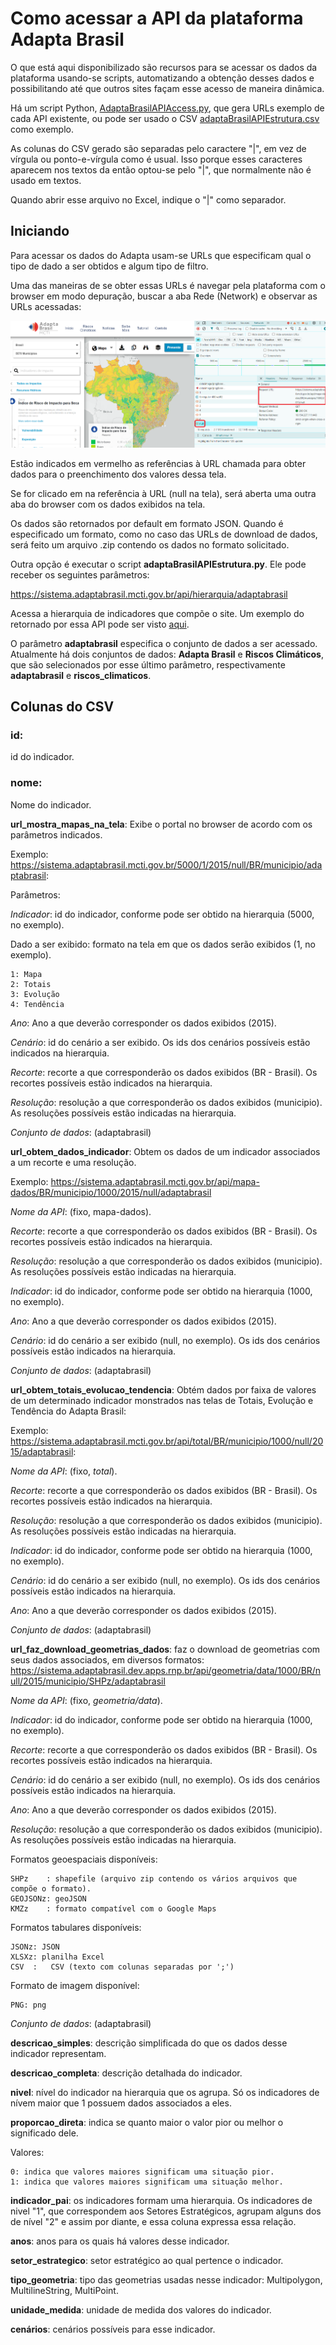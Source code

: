 # Como acessar a API da plataforma Adapta Brasil

O que está aqui disponibilizado são recursos para se acessar os dados da plataforma usando-se scripts, automatizando a obtenção desses dados e possibilitando até que outros sites façam esse acesso de maneira dinâmica.

Há um script Python, [AdaptaBrasilAPIAccess.py](AdaptaBrasilAPIAccess.py), que gera URLs exemplo de cada API existente, ou pode ser usado o CSV [adaptaBrasilAPIEstrutura.csv](adaptaBrasilAPIEstrutura.csv) como exemplo.

As colunas do CSV gerado são separadas pelo caractere "|", em vez de vírgula ou ponto-e-vírgula como é usual. Isso porque esses caracteres aparecem nos textos da então optou-se pelo "|", que normalmente não é usado em textos.

Quando abrir esse arquivo no Excel, indique o "|" como separador.

## Iniciando

Para acessar os dados do Adapta usam-se URLs que especificam qual o tipo de dado a ser obtidos e algum tipo de filtro.

Uma das maneiras de se obter essas URLs é navegar pela plataforma com o browser em modo depuração, buscar a aba Rede (Network) e observar as URLs acessadas:

![img.png](browser_debug.png)

Estão indicados em vermelho as referências à URL chamada para obter dados para o preenchimento dos valores dessa tela.

Se for clicado em na referência à URL (null na tela), será aberta uma outra aba do browser com os dados exibidos na tela.

Os dados são retornados por default em formato JSON. Quando é especificado um formato, como no caso das URLs de download de dados, será feito um arquivo .zip contendo os dados no formato solicitado.

Outra opção é executar o script **adaptaBrasilAPIEstrutura.py**. Ele pode receber os seguintes parâmetros:



https://sistema.adaptabrasil.mcti.gov.br/api/hierarquia/adaptabrasil

Acessa a hierarquia de indicadores que compõe o site. Um exemplo do retornado por essa API pode ser visto [aqui](jsonsamples%2Fhierarchy.json).

O parâmetro **adaptabrasil** especifica o conjunto de dados a ser acessado. Atualmente há dois conjuntos de dados: **Adapta Brasil** e **Riscos Climáticos**, que são selecionados por esse último parâmetro, respectivamente **adaptabrasil** e **riscos_climaticos**.

## Colunas do CSV

### id:
id do ìndicador.

### nome: 
Nome do indicador.

**url_mostra_mapas_na_tela**: Exibe o portal no browser de acordo com os parâmetros indicados.

Exemplo: https://sistema.adaptabrasil.mcti.gov.br/5000/1/2015/null/BR/municipio/adaptabrasil: 

Parâmetros:

_Indicador_: id do indicador, conforme pode ser obtido na hierarquia (5000, no exemplo).

Dado a ser exibido: formato na tela em que os dados serão exibidos (1, no exemplo). 

    1: Mapa
    2: Totais
    3: Evolução
    4: Tendência

_Ano_: Ano a que deverão corresponder os dados exibidos (2015).

_Cenário_: id do cenário a ser exibido. Os ids dos cenários possíveis estão indicados na hierarquia. 

_Recorte_: recorte a que corresponderão os dados exibidos (BR - Brasil). Os recortes possíveis estão indicados na hierarquia.

_Resolução_: resolução a que corresponderão os dados exibidos (municipio). As resoluções possíveis estão indicadas na hierarquia.

_Conjunto de dados_: (adaptabrasil)

**url_obtem_dados_indicador**: Obtem os dados de um indicador associados a um recorte e uma resolução.

Exemplo: https://sistema.adaptabrasil.mcti.gov.br/api/mapa-dados/BR/municipio/1000/2015/null/adaptabrasil

_Nome da API_: (fixo, mapa-dados).

_Recorte_: recorte a que corresponderão os dados exibidos (BR - Brasil). Os recortes possíveis estão indicados na hierarquia.

_Resolução_: resolução a que corresponderão os dados exibidos (municipio). As resoluções possíveis estão indicadas na hierarquia.

_Indicador_: id do indicador, conforme pode ser obtido na hierarquia (1000, no exemplo).

_Ano_: Ano a que deverão corresponder os dados exibidos (2015).

_Cenário_: id do cenário a ser exibido (null, no exemplo). Os ids dos cenários possíveis estão indicados na hierarquia. 

_Conjunto de dados_: (adaptabrasil)

**url_obtem_totais_evolucao_tendencia**: Obtém dados por faixa de valores de um determinado indicador monstrados nas telas de Totais, Evolução e Tendência do Adapta Brasil:

Exemplo: https://sistema.adaptabrasil.mcti.gov.br/api/total/BR/municipio/1000/null/2015/adaptabrasil: 

_Nome da API_: (fixo, _total_).

_Recorte_: recorte a que corresponderão os dados exibidos (BR - Brasil). Os recortes possíveis estão indicados na hierarquia.

_Resolução_: resolução a que corresponderão os dados exibidos (municipio). As resoluções possíveis estão indicadas na hierarquia.

_Indicador_: id do indicador, conforme pode ser obtido na hierarquia (1000, no exemplo).

_Cenário_: id do cenário a ser exibido (null, no exemplo). Os ids dos cenários possíveis estão indicados na hierarquia. 

_Ano_: Ano a que deverão corresponder os dados exibidos (2015).

_Conjunto de dados_: (adaptabrasil)

**url_faz_download_geometrias_dados**: faz o download de geometrias com seus dados associados, em diversos formatos:
https://sistema.adaptabrasil.dev.apps.rnp.br/api/geometria/data/1000/BR/null/2015/municipio/SHPz/adaptabrasil

_Nome da API_: (fixo, _geometria/data_).

_Indicador_: id do indicador, conforme pode ser obtido na hierarquia (1000, no exemplo).

_Recorte_: recorte a que corresponderão os dados exibidos (BR - Brasil). Os recortes possíveis estão indicados na hierarquia.

_Cenário_: id do cenário a ser exibido (null, no exemplo). Os ids dos cenários possíveis estão indicados na hierarquia. 

_Ano_: Ano a que deverão corresponder os dados exibidos (2015).

_Resolução_: resolução a que corresponderão os dados exibidos (municipio). As resoluções possíveis estão indicadas na hierarquia.

Formatos geoespaciais disponíveis:

    SHPz    : shapefile (arquivo zip contendo os vários arquivos que compõe o formato).
    GEOJSONz: geoJSON
    KMZz    : formato compatível com o Google Maps

Formatos tabulares disponíveis:

    JSONz: JSON
    XLSXz: planilha Excel
    CSV  :   CSV (texto com colunas separadas por ';')

Formato de imagem disponível:

    PNG: png

_Conjunto de dados_: (adaptabrasil)

**descricao_simples**: descrição simplificada do que os dados desse indicador representam.

**descricao_completa**: descrição detalhada do indicador.

**nivel**: nível do indicador na hierarquia que os agrupa. Só os indicadores de nívem maior que 1 possuem dados associados a eles.

**proporcao_direta**: indica se quanto maior o valor pior ou melhor o significado dele.

Valores:

    0: indica que valores maiores significam uma situação pior.
    1: indica que valores maiores significam uma situação melhor.

**indicador_pai**: os indicadores formam uma hierarquia. Os indicadores de nivel "1", que correspondem aos Setores Estratégicos, agrupam alguns dos de nível "2" e assim por diante, e essa coluna expressa essa relação.

**anos**: anos para os quais há valores desse indicador.

**setor_estrategico**: setor estratégico ao qual pertence o indicador.

**tipo_geometria**: tipo das geometrias usadas nesse indicador: Multipolygon, MultilineString, MultiPoint.

**unidade_medida**: unidade de medida dos valores do indicador.

**cenários**: cenários possíveis para esse indicador.
